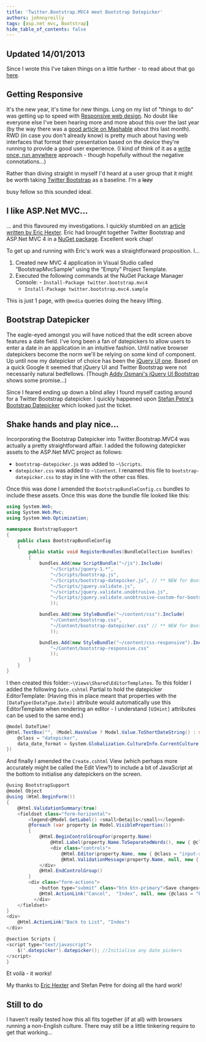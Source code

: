 ```yaml
---
title: 'Twitter.Bootstrap.MVC4 meet Bootstrap Datepicker'
authors: johnnyreilly
tags: [asp.net mvc, Bootstrap]
hide_table_of_contents: false
---
```


## Updated 14/01/2013

Since I wrote this I've taken things on a little further - to read about that go [here](../2013-01-14-twitterbootstrapmvc4-meet-bootstrap_14/index.md).

<!--truncate-->

## Getting Responsive

It's the new year, it's time for new things. Long on my list of "things to do" was getting up to speed with [Responsive web design](http://en.wikipedia.org/wiki/Responsive_web_design). No doubt like everyone else I've been hearing more and more about this over the last year (by the way there was a [good article on Mashable](http://mashable.com/2012/12/11/responsive-web-design/) about this last month). RWD (in case you don't already know) is pretty much about having web interfaces that format their presentation based on the device they're running to provide a good user experience. (I kind of think of it as a [write once, run anywhere](http://en.wikipedia.org/wiki/Write_once,_run_anywhere) approach - though hopefully without the negative connotations...)

Rather than diving straight in myself I'd heard at a user group that it might be worth taking [Twitter Bootstrap](http://twitter.github.com/bootstrap/) as a baseline. I'm a <strike>lazy</strike>

busy fellow so this sounded ideal.

## I like ASP.Net MVC...

... and this flavoured my investigations. I quickly stumbled on an [article written by Eric Hexter](http://lostechies.com/erichexter/2012/11/20/twitter-bootstrap-mvc4-the-template-nuget-package-for-asp-net-mvc4-projects/). Eric had brought together Twitter Bootstrap and ASP.Net MVC 4 in a [NuGet package](http://nuget.org/packages/twitter.bootstrap.mvc4). Excellent work chap!

To get up and running with Eric's work was a straightforward proposition. I...

1. Created new MVC 4 application in Visual Studio called “BootstrapMvcSample” using the “Empty” Project Template.
2. Executed the following commands at the NuGet Package Manager Console: - `Install-Package twitter.bootstrap.mvc4`
   - `Install-Package twitter.bootstrap.mvc4.sample`

This is just 1 page, with `@media` queries doing the heavy lifting.

## Bootstrap Datepicker

The eagle-eyed amongst you will have noticed that the edit screen above features a date field. I've long been a fan of datepickers to allow users to enter a date in an application in an intuitive fashion. Until native browser datepickers become the norm we'll be relying on some kind of component. Up until now my datepicker of choice has been the [jQuery UI one](http://jqueryui.com/datepicker/). Based on a quick Google it seemed that jQuery UI and Twitter Bootstrap were not necessarily natural bedfellows. (Though [Addy Osmani's jQuery UI Bootstrap](http://addyosmani.github.com/jquery-ui-bootstrap/) shows some promise...)

Since I feared ending up down a blind alley I found myself casting around for a Twitter Bootstrap datepicker. I quickly happened upon [Stefan Petre's Bootstrap Datepicker](http://www.eyecon.ro/bootstrap-datepicker/) which looked just the ticket.

## Shake hands and play nice...

Incorporating the Bootstrap Datepicker into Twitter.Bootstrap.MVC4 was actually a pretty straightforward affair. I added the following datepicker assets to the ASP.Net MVC project as follows:

- `bootstrap-datepicker.js` was added to `~\Scripts`.
- `datepicker.css` was added to `~\Content`. I renamed this file to `bootstrap-datepicker.css` to stay in line with the other css files.

Once this was done I amended the `BootstrapBundleConfig.cs` bundles to include these assets. Once this was done the bundle file looked like this:

```cs
using System.Web;
using System.Web.Mvc;
using System.Web.Optimization;

namespace BootstrapSupport
{
    public class BootstrapBundleConfig
    {
        public static void RegisterBundles(BundleCollection bundles)
        {
            bundles.Add(new ScriptBundle("~/js").Include(
                "~/Scripts/jquery-1.*",
                "~/Scripts/bootstrap.js",
                "~/Scripts/bootstrap-datepicker.js", // ** NEW for Bootstrap Datepicker
                "~/Scripts/jquery.validate.js",
                "~/scripts/jquery.validate.unobtrusive.js",
                "~/Scripts/jquery.validate.unobtrusive-custom-for-bootstrap.js"
                ));

            bundles.Add(new StyleBundle("~/content/css").Include(
                "~/Content/bootstrap.css",
                "~/Content/bootstrap-datepicker.css" // ** NEW for Bootstrap Datepicker
                ));

            bundles.Add(new StyleBundle("~/content/css-responsive").Include(
                "~/Content/bootstrap-responsive.css"
                ));
        }
    }
}
```

I then created this folder:`~\Views\Shared\EditorTemplates`. To this folder I added the following `Date.cshtml` Partial to hold the datepicker EditorTemplate: (Having this in place meant that properties with the `[DataType(DataType.Date)]` attribute would automatically use this EditorTemplate when rendering an editor - I understand `[UIHint]` attributes can be used to the same end.)

```cs
@model DateTime?
@Html.TextBox("", (Model.HasValue ? Model.Value.ToShortDateString() : string.Empty), new {
    @class = "datepicker",
    data_date_format = System.Globalization.CultureInfo.CurrentCulture.DateTimeFormat.ShortDatePattern.ToLower()
})
```

And finally I amended the `Create.cshtml` View (which perhaps more accurately might be called the Edit View?) to include a bit of JavaScript at the bottom to initialise any datepickers on the screen.

```cs
@using BootstrapSupport
@model Object
@using (Html.BeginForm())
{
    @Html.ValidationSummary(true)
    <fieldset class="form-horizontal">
        <legend>@Model.GetLabel() <small>Details</small></legend>
        @foreach (var property in Model.VisibleProperties())
        {
            @Html.BeginControlGroupFor(property.Name)
                @Html.Label(property.Name.ToSeparatedWords(), new { @class = "control-label" })
                <div class="controls">
                    @Html.Editor(property.Name, new { @class = "input-xlarge" })
                    @Html.ValidationMessage(property.Name, null, new { @class = "help-inline" })
  	        </div>
            @Html.EndControlGroup()
        }
		<div class="form-actions">
            <button type="submit" class="btn btn-primary">Save changes</button>
            @Html.ActionLink("Cancel",  "Index", null, new {@class = "btn "})
          </div>
    </fieldset>
}
<div>
    @Html.ActionLink("Back to List", "Index")
</div>

@section Scripts {
<script type="text/javascript">
    $('.datepicker').datepicker(); //Initialise any date pickers
</script>
}
```

Et voilà - it works!

My thanks to [Eric Hexter](https://twitter.com/ehexter) and Stefan Petre for doing all the hard work!

## Still to do

I haven't really tested how this all fits together (if at all) with browsers running a non-English culture. There may still be a little tinkering require to get that working...
